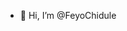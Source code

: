 - 👋 Hi, I’m @FeyoChidule

<!---
FeyoChidule/FeyoChidule is a ✨ special ✨ repository because its `README.md` (this file) appears on your GitHub profile.
You can click the Preview link to take a look at your changes.
--->
